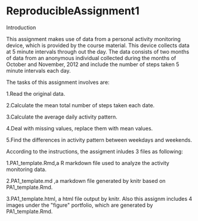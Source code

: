 # ReproducibleAssignment1
Introduction

This assignment makes use of data from a personal activity monitoring device, which is provided by the course material. This device collects data at 5 minute intervals through out the day. The data 
consists of two months of data from an anonymous individual collected during the months of October and November, 2012 and include the number of steps taken 
 5 minute intervals each day.
 
 The tasks of this assignment involves are:
 
 1.Read the original data.

 2.Calculate the mean total number of steps taken each date.

 3.Calculate the average daily activity pattern.

 4.Deal with missing values, replace them with mean values.
 
 5.Find the differences in activity pattern between weekdays and weekends.
 
According to the instructions, the assigment inludes 3 files as following:

1.PA1_template.Rmd,a R markdown file used to analyze the activity monitoring data.

2.PA1_template.md ,a markdown file generated by knitr based on PA1_template.Rmd.

3.PA1_template.html, a html file output by knitr.
Also this assignm includes 4 images under the "figure" portfolio, which are generated by PA1_template.Rmd.
